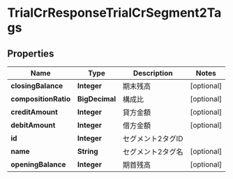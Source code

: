 

# TrialCrResponseTrialCrSegment2Tags


## Properties

| Name | Type | Description | Notes |
|------------ | ------------- | ------------- | -------------|
|**closingBalance** | **Integer** | 期末残高 |  [optional] |
|**compositionRatio** | **BigDecimal** | 構成比 |  [optional] |
|**creditAmount** | **Integer** | 貸方金額 |  [optional] |
|**debitAmount** | **Integer** | 借方金額 |  [optional] |
|**id** | **Integer** | セグメント2タグID |  |
|**name** | **String** | セグメント2タグ名 |  [optional] |
|**openingBalance** | **Integer** | 期首残高 |  [optional] |



